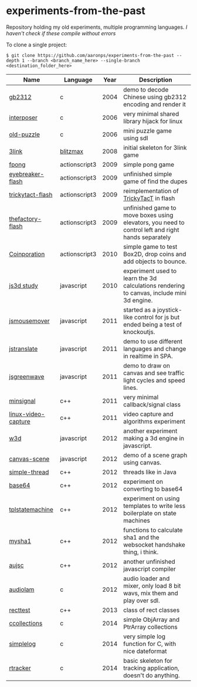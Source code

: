 # experiments-from-the-past
Repository holding my old experiments, multiple programming languages. *I haven't check if these compile without errors*

To clone a single project:
```shell
$ git clone https://github.com/aaronps/experiments-from-the-past --depth 1 --branch <branch_name_here> --single-branch <destination_folder_here>
```
|Name|Language|Year|Description|
|----|--------|----|-----------|
|[gb2312](https://github.com/aaronps/experiments-from-the-past/tree/gb2312)         |c|2004|demo to decode Chinese using gb2312 encoding and render it|
|[interposer](https://github.com/aaronps/experiments-from-the-past/tree/interposer) |c|2006|very minimal shared library hijack for linux|
|[old-puzzle](https://github.com/aaronps/experiments-from-the-past/tree/old-puzzle) |c|2006|mini puzzle game using sdl|
|[3link](https://github.com/aaronps/experiments-from-the-past/tree/3link)           |[blitzmax](http://www.blitzbasic.com/Products/blitzmax.php)|2008|initial skeleton for 3link game|
|[fpong](https://github.com/aaronps/experiments-from-the-past/tree/fpong)           |actionscript3|2009|simple pong game|
|[eyebreaker-flash](https://github.com/aaronps/experiments-from-the-past/tree/eyebreaker-flash) |actionscript3|2009|unfinished simple game of find the dupes|
|[trickytact-flash](https://github.com/aaronps/experiments-from-the-past/tree/trickytact-flash) |actionscript3|2009|reimplementation of [TrickyTacT](https://github.com/aaronps/TrickyTacT) in flash|
|[thefactory-flash](https://github.com/aaronps/experiments-from-the-past/tree/thefactory-flash) |actionscript3|2009|unfinished game to move boxes using elevators, you need to control left and right hands separately|
|[Coinporation](https://github.com/aaronps/experiments-from-the-past/tree/Coinporation) |actionscript3|2010|simple game to test Box2D, drop coins and add objects to bounce.|
|[js3d study](https://github.com/aaronps/experiments-from-the-past/tree/js3dstudy)      |javascript|2010|experiment used to learn the 3d calculations rendering to canvas, include mini 3d engine.|
|[jsmousemover](https://github.com/aaronps/experiments-from-the-past/tree/jsmousemover) |javascript|2011|started as a joystick-like control for js but ended being a test of knockoutjs.|
|[jstranslate](https://github.com/aaronps/experiments-from-the-past/tree/jstranslate)   |javascript|2011|demo to use different languages and change in realtime in SPA.|
|[jsgreenwave](https://github.com/aaronps/experiments-from-the-past/tree/jsgreenwave)   |javascript|2011|demo to draw on canvas and see traffic light cycles and speed lines.|
|[minsignal](https://github.com/aaronps/experiments-from-the-past/tree/minsignal)       |c++       |2011|very minimal callback/signal class|
|[linux-video-capture](https://github.com/aaronps/experiments-from-the-past/tree/linux-video-capture) |c++|2011|video capture and algorithms experiment|
|[w3d](https://github.com/aaronps/experiments-from-the-past/tree/w3d)                   |javascript|2012|another experiment making a 3d engine in javascript.|
|[canvas-scene](https://github.com/aaronps/experiments-from-the-past/tree/canvas-scene) |javascript|2012|demo of a scene graph using canvas.|
|[simple-thread](https://github.com/aaronps/experiments-from-the-past/tree/simple-thread) |c++|2012|threads like in Java|
|[base64](https://github.com/aaronps/experiments-from-the-past/tree/base64)             |c++|2012|experiment on converting to base64|
|[tplstatemachine](https://github.com/aaronps/experiments-from-the-past/tree/tplstatemachine) |c++|2012|experiment on using templates to write less boilerplate on state machines|
|[mysha1](https://github.com/aaronps/experiments-from-the-past/tree/mysha1)       |c++|2012|functions to calculate sha1 and the websocket handshake thing, i think.|
|[aujsc](https://github.com/aaronps/experiments-from-the-past/tree/aujsc)         |c++|2012|another unfinished javascript compiler|
|[audiolam](https://github.com/aaronps/experiments-from-the-past/tree/audiolam)   |c  |2012|audio loader and mixer, only load 8 bit wavs, mix them and play over sdl.|
|[recttest](https://github.com/aaronps/experiments-from-the-past/tree/recttest)   |c++|2013|class of rect classes|
|[ccollections](https://github.com/aaronps/experiments-from-the-past/tree/ccollections) |c|2014|simple ObjArray and PtrArray collections|
|[simplelog](https://github.com/aaronps/experiments-from-the-past/tree/simplelog) |c  |2014|very simple log function for C, with nice dateformat|
|[rtracker](https://github.com/aaronps/experiments-from-the-past/tree/rtracker)   |c  |2014|basic skeleton for tracking application, doesn't do anything.|


